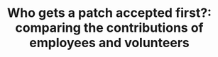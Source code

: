 ---
title: "Who gets a patch accepted first?: comparing the contributions of employees and volunteers"
authors: "Gustavo Pinto, Luiz Dias, Igor Steinmacher"
published_at: "International Workshop on Cooperative and Human Aspects of Software Engineering (CHASE)"
year: 2018
preprint: 
slides: 
---